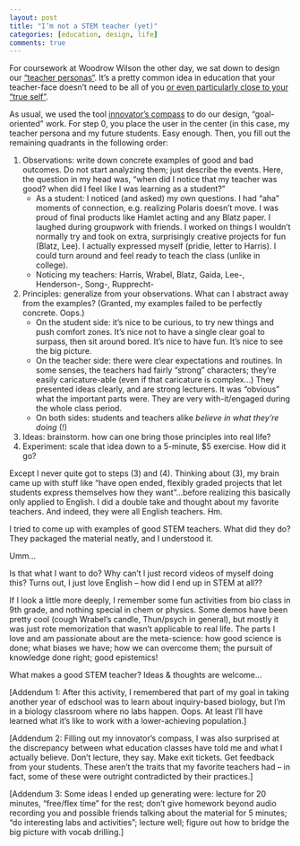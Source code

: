 ```yaml
---
layout: post
title: "I’m not a STEM teacher (yet)"
categories: [education, design, life]
comments: true
---
```


For coursework at Woodrow Wilson the other day, we sat down to design our [“teacher personas“](https://www.chronicle.com/article/Crafting-a-Teaching-Persona/46671). It’s a pretty common idea in education that your teacher-face doesn’t need to be all of you [or even particularly close to your “true self”](https://www.edutopia.org/discussion/teachers-persona-or-personality-which-more-important).

<!--more-->

As usual, we used the tool [innovator’s compass](http://www.olin.edu/the-wire/2018/the-innovators-compass-finds-its-way/) to do our design, “goal-oriented” work. For step 0, you place the user in the center (in this case, my teacher persona and my future students. Easy enough. Then, you fill out the remaining quadrants in the following order:

1. Observations: write down concrete examples of good and bad outcomes. Do not start analyzing them; just describe the events. Here, the question in my head was, “when did I notice that my teacher was good? when did I feel like I was learning as a student?”
	* As a student: I noticed (and asked) my own questions. I had “aha” moments of connection, e.g. realizing Polaris doesn’t move. I was proud of final products like Hamlet acting and any Blatz paper. I laughed during groupwork with friends. I worked on things I wouldn’t normally try and took on extra, surprisingly creative projects for fun (Blatz, Lee). I actually expressed myself (pridie, letter to Harris). I could turn around and feel ready to teach the class (unlike in college).
	* Noticing my teachers: Harris, Wrabel, Blatz, Gaida, Lee-, Henderson-, Song-, Rupprecht-
2. Principles: generalize from your observations. What can I abstract away from the examples? (Granted, my examples failed to be perfectly concrete. Oops.)
	* On the student side: it’s nice to be curious, to try new things and push comfort zones. It’s nice not to have a single clear goal to surpass, then sit around bored. It’s nice to have fun. It’s nice to see the big picture.
	* On the teacher side: there were clear expectations and routines. In some senses, the teachers had fairly “strong” characters; they’re easily caricature-able (even if that caricature is complex…) They presented ideas clearly, and are strong lecturers. It was “obvious” what the important parts were. They are very with-it/engaged during the whole class period.
	* On both sides: students and teachers alike *believe in what they’re doing* (!)
3. Ideas: brainstorm. how can one bring those principles into real life?
4. Experiment: scale that idea down to a 5-minute, $5 exercise. How did it go?

Except I never quite got to steps (3) and (4). Thinking about (3), my brain came up with stuff like “have open ended, flexibly graded projects that let students express themselves how they want”…before realizing this basically only applied to English. I did a double take and thought about my favorite teachers. And indeed, they were all English teachers. Hm.

I tried to come up with examples of good STEM teachers. What did they do? They packaged the material neatly, and I understood it.

Umm…

Is that what I want to do? Why can’t I just record videos of myself doing this? Turns out, I just love English – how did I end up in STEM at all??

If I look a little more deeply, I remember some fun activities from bio class in 9th grade, and nothing special in chem or physics. Some demos have been pretty cool (cough Wrabel’s candle, Thun/psych in general), but mostly it was just rote memorization that wasn’t applicable to real life. The parts I love and am passionate about are the meta-science: how good science is done; what biases we have; how we can overcome them; the pursuit of knowledge done right; good epistemics!

What makes a good STEM teacher? Ideas & thoughts are welcome…



[Addendum 1: After this activity, I remembered that part of my goal in taking another year of edschool was to learn about inquiry-based biology, but I’m in a biology classroom where no labs happen. Oops. At least I’ll have learned what it’s like to work with a lower-achieving population.]

[Addendum 2: Filling out my innovator’s compass, I was also surprised at the discrepancy between what education classes have told me and what I actually believe. Don’t lecture, they say. Make exit tickets. Get feedback from your students. These aren’t the traits that my favorite teachers had – in fact, some of these were outright contradicted by their practices.]

[Addendum 3: Some ideas I ended up generating were: lecture for 20 minutes, “free/flex time” for the rest; don’t give homework beyond audio recording you and possible friends talking about the material for 5 minutes; “do interesting labs and activities”; lecture well; figure out how to bridge the big picture with vocab drilling.]